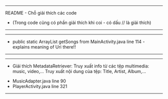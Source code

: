 --------------------------------------------------------------------------------------------------------------------------------------------
README - Chỗ giải thích các code
- (Trong code cũng có phần giải thích khi coi - có dấu // là giải thích)
--------------------------------------------------------------------------------------------------------------------------------------------


--------------------------------------------------------------------------------------------------------------------------------------------
- public static ArrayList<MusicFiles> getSongs from MainActivity.java line 114 - explains meaning of Uri there!!
--------------------------------------------------------------------------------------------------------------------------------------------


--------------------------------------------------------------------------------------------------------------------------------------------
- Giải thích MetadataRetriever: Truy xuất info từ các tệp multimedia: music, video,... Truy xuất nội dung của tệp: Title, Artist, Album,...
+ MusicAdapter.java line 90
+ PlayerActivity.java line 321
--------------------------------------------------------------------------------------------------------------------------------------------
